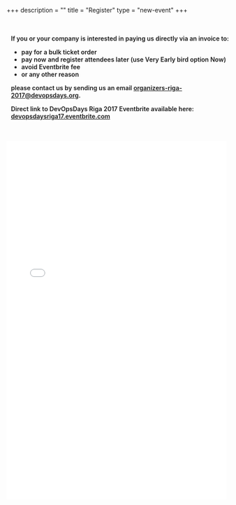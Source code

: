 +++
description = ""
title = "Register"
type = "new-event"
+++
<div class="full_width info_text">
<p>If you or your company is interested in paying us directly via an invoice to:
<ul>
	<li>pay for a bulk ticket order</li>
	<li>pay now and register attendees later (use Very Early bird option Now)</li>
	<li>avoid Eventbrite fee</li>
	<li>or any other reason</li>
</ul>
please contact us by sending us an email <a href="mailto:organizers-riga-2017@devopsdays.org">organizers-riga-2017@devopsdays.org</a>.
</p>
<p>
Direct link to DevOpsDays Riga 2017 Eventbrite available here: <a href="https://devopsdaysriga17.eventbrite.com" target="_blank">devopsdaysriga17.eventbrite.com</a>
</p>
</div>

<div class="full_width">
<iframe src="//eventbrite.com/tickets-external?eid=34950541009&amp;ref=etckt" width="100%" height="820" frameborder="0" marginwidth="5" marginheight="5" scrolling="auto"></iframe>
</div>

<style type="text/css">
.full_width { width: 100%; text-align: left;}
.info_text 	{ max-width: 1080px; padding: 10px; font-weight: 600; margin: 24px auto;}
</style>
